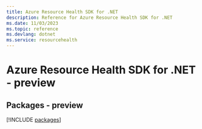 ```yaml
---
title: Azure Resource Health SDK for .NET
description: Reference for Azure Resource Health SDK for .NET
ms.date: 11/03/2023
ms.topic: reference
ms.devlang: dotnet
ms.service: resourcehealth
---
```

# Azure Resource Health SDK for .NET - preview
## Packages - preview
[!INCLUDE [packages](resource-health-index.md)]